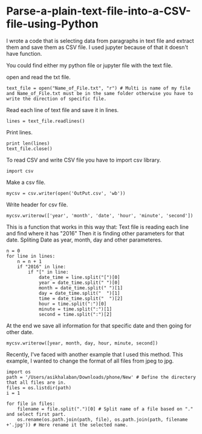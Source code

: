 # Parse-a-plain-text-file-into-a-CSV-file-using-Python
I wrote a code that is selecting data from paragraphs in text file and extract them and save them as CSV file. 
I used jupyter because of that it doesn't have function. 

You could find either my python file or jupyter file with the text file. 

open and read the txt file.
```
text_file = open("Name_of_File.txt", "r") # Multi is name of my file and Name_of_File.txt must be in the same folder otherwise you have to write the direction of specific file. 
```
Read each line of text file and save it in lines. 
```
lines = text_file.readlines()
```
Print lines.
```
print len(lines)
text_file.close()
```
To read CSV and write CSV file you have to import csv library.  
```
import csv
```
Make a csv file.
```
mycsv = csv.writer(open('OutPut.csv', 'wb'))
```
Write header for csv file.
```
mycsv.writerow(['year', 'month', 'date', 'hour', 'minute', 'second'])
```
This is a function that works in this way that:
Text file is reading each line and find where it has "2016"
Then it is finding other parameters for that date. 
Spliting Date as year, month, day and other parameteres. 
```
n = 0
for line in lines: 
    n = n + 1
    if "2016" in line:
        if "[" in line:
            date_time = line.split("[")[0]
            year = date_time.split(" ")[0]
            month = date_time.split(" ")[1]
            day = date_time.split("  ")[1]
            time = date_time.split("  ")[2]
            hour = time.split(":")[0]
            minute = time.split(":")[1]
            second = time.split(":")[2]
```
At the end we save all information for that specific date and then going for other date.             
```
mycsv.writerow([year, month, day, hour, minute, second])
```

Recently, I've faced with another example that I used this method. This example, I wanted to change the format of all files from jpeg to jpg.
```
import os
path = '/Users/asikhalaban/Downloads/phone/New' # Define the directery that all files are in. 
files = os.listdir(path)
i = 1

for file in files:
    filename = file.split(".")[0] # Split name of a file based on "." and select first part.
    os.rename(os.path.join(path, file), os.path.join(path, filename +'.jpg')) # Here rename it the selected name.
```
